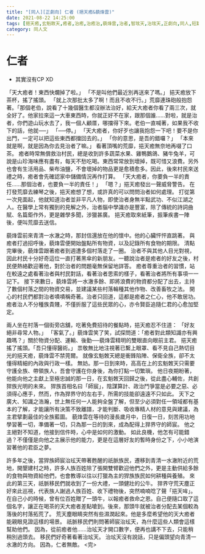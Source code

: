 ```yaml
---
title: "[同人][正劇向] 仁者 (挹天癒&藐烽雲)"
date: 2021-08-22 14:25:00
tags: [挹天癒,玄魁敇天,癒者,治癒,治癒治,藐烽雲,治者,智玹天,治玹天,正劇向,同人,短篇]
category: 同人文
---
```


# 仁者

- 其實沒有CP XD

「天大癒者！東西快爛掉了啦。」
「不是叫他們最近別再送來了嗎。」
挹天癒放下茶杯，搖了搖頭。
「就上次那批太多了啊！而且不收不行。」荒靡連珠砲般抱怨著。「那個老伯，說看了十幾個醫生都沒辦法治好，給天大癒者你看了兩三次，就全好了。他家拉來這一大車東西時，你就正好不在家，跟那個誰……對啦，就是治者，你們遊山玩水去了，我一個人顧厝，哪擋得下來。老伯一直喊著，如果我不收下的話，他就──」
「──停。」
「天大癒者，你好歹也讓我抱怨一下吧！要不是你出門，一定可以把這些東西都擋回去的。」
「你的意思，是吾的錯囉？」
「本來就是啊，就是因為你去見治者了嘛。」
看著頂嘴的荒靡，挹天癒無奈地再啜了口茶。
癒者時常無償救治村民，總是收到許多蔬菜水果、雞鴨鵝鴿、豬牛兔羊，可說是山珍海味應有盡有，每天不愁吃喝。東西常常放到壞掉，既可惜又浪費。另外也會有生活用品、柴布油鹽，不會壞掉的物品更是愈積愈多。因此，後來村民來送禮之時，癒者會先確認家中儲備情況再作打算。
「天大癒者，你要負一半的責任……那個治者，也要負一半的責任！」
「嗯？」挹天癒發出一聲威脅警告。
在打發荒靡去練琴之後，挹天癒想了想，或許真的可以問問治者如何處理。
打從第一次見面起，他就知道治者並非平凡人物，即使治者身無半點武功、不似江湖之人。在醫學上常有獨到的見解之外，治者腦中學識亦是豐富，除了傳統的詩詞曲賦、名篇鉅作外，更是雜學多聞，涉獵甚廣。
挹天癒取來紙筆，振筆疾書一陣後，便叫荒靡去送信。

<!--more-->

藐烽雲前來青清一水澈之時，那封信還放在他的懷中。他的心臟怦怦直跳著。
與癒者打過招呼後，藐烽雲便開始盤點所有物資，以及記錄所有食物的期限。
清點完畢後，藐烽雲跟著癒者到週遭多個村落走了一圈。
治者不與其他人目光對視，因此村民十分好奇這位一直打著黑傘的新朋友。一聽說治者是癒者的好友之後，村民便熱絡歡迎著他，對於治者的問題毫無保留地詳答。
癒者尊重治者的習慣，站在較遠之處看著治者與村民對話，看著治者思索的樣子，看著治者將所有事項一一記下。
接下來數日，藐烽雲將一水澈多餘、即將浪費的物資都分配了出去，主持了數個村落之間的物資交易，並建議某些村落輪種其他作物、改善畜牧之法。
開心的村民們都對治者嘖嘖稱奇著。治者只回道，這都是癒者之仁心，他不敢居功。
癒者治人不分種族貴賤，不僅折服了這些民眾的心，亦令賢臣追隨仁君的心愈加堅定。

兩人坐在村落一個街旁店舖，吃著免費招待的餐點時，挹天癒忍不住道：
「好友絕非尋常人物。」
「客氣了。」藐烽雲笑了笑，試探問道：「癒者對此類知識亦有興趣嗎？」關於物資分配、運輸、後勤──藐烽雲精明的雙眼直向眼前主君。
挹天癒搖了搖頭。「吾只懂得醫術。」
祟敬無比地注視著已繫上眼罩、看不見自己熱切目光的挹天癒，藐烽雲不禁莞爾。
就像玄魁敇天總是衝鋒陷陣、保衛全族，卻不太懂得精細的內政與行政一樣。
無妨。那一日到來時，高高在上的玄魁敇天只需要守護全族、帶領族人，吾會守護在你身後，為你打點一切繁瑣。
他日夜期盼著，他能向他之主獻上至極忠誠的那一日，在玄魁敇天回歸之後，從此盡心輔佐，共創猂族光明的未來。
猂族首相名曰「師宸」，陰謀算計、政治鬥爭當是必要之惡、必須得心應手，然而，作為猂界守的左右手，所需的技能卻遠遠不只如此。
天下之廣大、知識之浩瀚，世上無任何一人能夠全盤了解，但至少必須對任一領域都有基本的了解，才能讓所有決策不致離譜，才能判斷、吸收專精人材的意見與建議，為主君擘劃最佳的全族藍圖。
藐烽雲在等待的漫長歲月中，日復一日，刻苦用功地學習著一切，準備著一切，只為那一日的到來，成為配得上猂界守的師宸。
他之主絕對不知道，他接到信件時，心中是如何的激動。
如此良機，他怎有可能錯過？不僅僅是向他之主展示他的能力，更是在這層好友的暫時身份之下，小小地演習著他的君臣之夢。

許多年之後，當猂族師宸治玹天帶著甦醒的祇脈族民，遷移到青清一水澈附近的荒地，開墾建村之時，許多人族百姓除了張開雙臂歡迎他們之外，更是主動供給多餘的食物與物資給他們，也會教導以往以打獵為主的猂族族民如何耕種與養殖。
來此的第三天，祇脈移民們就收到了一份大禮，一頭健壯的公牛。
猂界守荒天塵正好來此巡視，代表族人謝過人族百姓、收下禮物後，突然喃喃唸了聲「挹天哞」。在自己小的時候，曾有位百姓贈了一頭牛，以報癒者救命之恩。自己便隨口取了這個名字，讓正在喝茶的天大癒者差點嗆到。後來，那頭牛就被治者分配去某個較為落後的村落拓荒了。
荒天塵眼睛突然有些濕潤起來。他是多麼希望他的天大癒者能親眼見證這樣的場景。
祇脈移民們則問著師宸治玹天，為什麼這些人類會這樣幫助他們。
因為，從前癒者他……治玹天才開口數字，便再也講不下去，只能稍稍別過頭去。
移民們好奇著看著治玹天。
治玹天沒有說話，只是偏頭望向青清一水澈的方向。
因為，仁者無敵。
<完>
